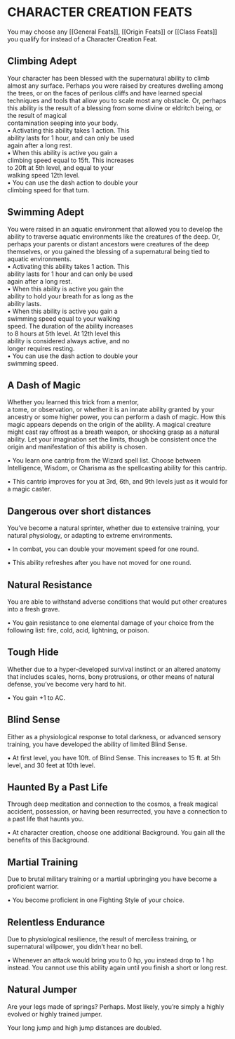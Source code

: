 # CHARACTER CREATION FEATS
You may choose any [[General Feats]], [[Origin Feats]] or [[Class Feats]] you qualify for instead of a Character Creation Feat.

## Climbing Adept  
Your character has been blessed with the supernatural ability to climb almost any surface. Perhaps you were raised by creatures dwelling among the trees, or on the faces of perilous cliffs and have learned special techniques and tools that allow you to scale most any obstacle. Or, perhaps this ability is the result of a blessing from some divine or eldritch being, or the result of magical  
contamination seeping into your body.  
• Activating this ability takes 1 action. This  
ability lasts for 1 hour, and can only be used  
again after a long rest.  
• When this ability is active you gain a  
climbing speed equal to 15ft. This increases  
to 20ft at 5th level, and equal to your  
walking speed 12th level.  
• You can use the dash action to double your  
climbing speed for that turn.  

## Swimming Adept  
You were raised in an aquatic environment that allowed you to develop the ability to traverse aquatic environments like the creatures of the deep. Or, perhaps your parents or distant ancestors were creatures of the deep themselves, or you gained the blessing of a supernatural being tied to aquatic environments.  
• Activating this ability takes 1 action. This  
ability lasts for 1 hour and can only be used  
again after a long rest.  
• When this ability is active you gain the  
ability to hold your breath for as long as the  
ability lasts.  
• When this ability is active you gain a  
swimming speed equal to your walking  
speed. The duration of the ability increases  
to 8 hours at 5th level. At 12th level this  
ability is considered always active, and no  
longer requires resting.  
• You can use the dash action to double your  
swimming speed.  

## A Dash of Magic  
Whether you learned this trick from a mentor,  
a tome, or observation, or whether it is an innate ability granted by your ancestry or some higher power, you can perform a dash of magic. How this magic appears depends on the origin of the ability. A magical creature might cast ray offrost as a breath weapon, or shocking grasp as a natural ability. Let your imagination set the limits, though be consistent once the origin and manifestation of this ability is chosen.

• You learn one cantrip from the Wizard spell list. Choose between Intelligence, Wisdom, or Charisma as the spellcasting ability for this cantrip.

• This cantrip improves for you at 3rd, 6th, and 9th levels just as it would for a magic caster.

## Dangerous over short distances

You’ve become a natural sprinter, whether due to extensive training, your natural physiology, or adapting to extreme environments.

• In combat, you can double your movement speed for one round.

• This ability refreshes after you have not moved for one round.

## Natural Resistance

You are able to withstand adverse conditions that would put other creatures into a fresh grave.

• You gain resistance to one elemental damage of your choice from the following list: fire, cold, acid, lightning, or poison.

## Tough Hide

Whether due to a hyper-developed survival instinct or an altered anatomy that includes scales, horns, bony protrusions, or other means of natural defense, you’ve become very hard to hit.

• You gain +1 to AC.

## Blind Sense

Either as a physiological response to total darkness, or advanced sensory training, you have developed the ability of limited Blind Sense.

• At first level, you have 10ft. of Blind Sense. This increases to 15 ft. at 5th level, and 30 feet at 10th level.

## Haunted By a Past Life

Through deep meditation and connection to the cosmos, a freak magical accident, possession, or having been resurrected, you have a connection to a past life that haunts you.

• At character creation, choose one additional Background. You gain all the benefits of this Background.

## Martial Training

Due to brutal military training or a martial upbringing you have become a proficient warrior.

• You become proficient in one Fighting Style of your choice.

## Relentless Endurance

Due to physiological resilience, the result of merciless training, or supernatural willpower, you didn’t hear no bell.

• Whenever an attack would bring you to 0 hp, you instead drop to 1 hp instead. You cannot use this ability again until you finish a short or long rest.

## Natural Jumper

Are your legs made of springs? Perhaps. Most likely, you’re simply a highly evolved or highly trained jumper.

Your long jump and high jump distances are doubled.